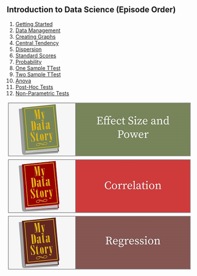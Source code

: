 
## Introduction to Data Science (Episode Order)

1. [Getting Started](http://htmlpreview.github.com/?https://github.com/mydatastory/dsci_class/blob/master/_episodes_html/getting_started.html)
2. [Data Management](http://htmlpreview.github.com/?https://github.com/mydatastory/dsci_class/blob/master/_episodes_html/data_management.html)
3. [Creating Graphs](http://htmlpreview.github.com/?https://github.com/mydatastory/dsci_class/blob/master/_episodes_html/creating_graphs.html)
4. [Central Tendency](http://htmlpreview.github.com/?https://github.com/mydatastory/dsci_class/blob/master/_episodes_html/central_tendency.html)
5. [Dispersion](http://htmlpreview.github.com/?https://github.com/mydatastory/dsci_class/blob/master/_episodes_html/dispersion.html)
6. [Standard Scores](http://htmlpreview.github.com/?https://github.com/mydatastory/dsci_class/blob/master/_episodes_html/standard_scores.html)
7. [Probability](http://htmlpreview.github.com/?https://github.com/mydatastory/dsci_class/blob/master/_episodes_html/probability.html)
8. [One Sample TTest](http://htmlpreview.github.com/?https://github.com/mydatastory/dsci_class/blob/master/_episodes_html/one_sample_ttest.html)
9. [Two Sample TTest](http://htmlpreview.github.com/?https://github.com/mydatastory/dsci_class/blob/master/_episodes_html/two_sample_ttest.html)
10. [Anova](http://htmlpreview.github.com/?https://github.com/mydatastory/dsci_class/blob/master/_episodes_html/anova.html)
11. [Post-Hoc Tests](http://htmlpreview.github.com/?https://github.com/mydatastory/dsci_class/blob/master/_episodes_html/posthoc_tests.html)
12. [Non-Parametric Tests](http://htmlpreview.github.com/?https://github.com/mydatastory/dsci_class/blob/master/_episodes_html/nonparametric_tests.html)

[![Power](../fig/EffectSizeandPower.jpg)](http://htmlpreview.github.com/?https://github.com/mydatastory/dsci_class/blob/master/_episodes_html/power.html)
[![Correlation](../fig/Correlation.jpg)](http://htmlpreview.github.com/?https://github.com/mydatastory/dsci_class/blob/master/_episodes_html/correlation.html)
[![Regression](../fig/Regression.jpg)](http://htmlpreview.github.com/?https://github.com/mydatastory/dsci_class/blob/master/_episodes_html/regression.html)
